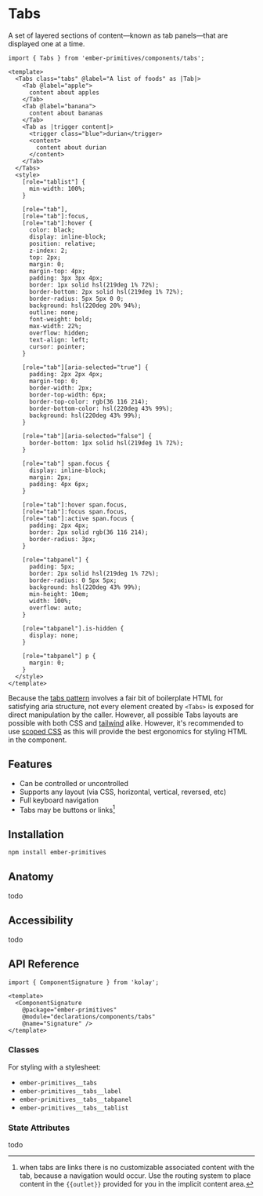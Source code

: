 # Tabs

A set of layered sections of content—known as tab panels—that are displayed one at a time.


<div class="featured-demo">

```gjs live preview no-shadow
import { Tabs } from 'ember-primitives/components/tabs';

<template>
  <Tabs class="tabs" @label="A list of foods" as |Tab|>
    <Tab @label="apple"> 
      content about apples
    </Tab>
    <Tab @label="banana"> 
      content about bananas
    </Tab>
    <Tab as |trigger content|>
      <trigger class="blue">durian</trigger>
      <content>
        content about durian
      </content>
    </Tab>
  </Tabs>
  <style>
    [role="tablist"] {
      min-width: 100%;
    }

    [role="tab"],
    [role="tab"]:focus,
    [role="tab"]:hover {
      color: black;
      display: inline-block;
      position: relative;
      z-index: 2;
      top: 2px;
      margin: 0;
      margin-top: 4px;
      padding: 3px 3px 4px;
      border: 1px solid hsl(219deg 1% 72%);
      border-bottom: 2px solid hsl(219deg 1% 72%);
      border-radius: 5px 5px 0 0;
      background: hsl(220deg 20% 94%);
      outline: none;
      font-weight: bold;
      max-width: 22%;
      overflow: hidden;
      text-align: left;
      cursor: pointer;
    }

    [role="tab"][aria-selected="true"] {
      padding: 2px 2px 4px;
      margin-top: 0;
      border-width: 2px;
      border-top-width: 6px;
      border-top-color: rgb(36 116 214);
      border-bottom-color: hsl(220deg 43% 99%);
      background: hsl(220deg 43% 99%);
    }

    [role="tab"][aria-selected="false"] {
      border-bottom: 1px solid hsl(219deg 1% 72%);
    }

    [role="tab"] span.focus {
      display: inline-block;
      margin: 2px;
      padding: 4px 6px;
    }

    [role="tab"]:hover span.focus,
    [role="tab"]:focus span.focus,
    [role="tab"]:active span.focus {
      padding: 2px 4px;
      border: 2px solid rgb(36 116 214);
      border-radius: 3px;
    }

    [role="tabpanel"] {
      padding: 5px;
      border: 2px solid hsl(219deg 1% 72%);
      border-radius: 0 5px 5px;
      background: hsl(220deg 43% 99%);
      min-height: 10em;
      width: 100%;
      overflow: auto;
    }

    [role="tabpanel"].is-hidden {
      display: none;
    }

    [role="tabpanel"] p {
      margin: 0;
    }
  </style>
</template>
```

</div>


Because the  [tabs pattern](https://www.w3.org/WAI/ARIA/apg/patterns/tabs/examples/tabs-manual/) involves a fair bit of boilerplate HTML for satisfying aria structure, not every element created by `<Tabs>` is exposed for direct manipulation by the caller. However, all possible Tabs layouts are possible with both CSS and [tailwind](https://tailwindcss.com/docs/styling-with-utility-classes#complex-selectors) alike. However, it's recommended to use [scoped CSS](https://github.com/auditboard/ember-scoped-css/) as this will provide the best ergonomics for styling HTML in the component.


## Features

* Can be controlled or uncontrolled 
* Supports any layout (via CSS, horizontal, vertical, reversed, etc) 
* Full keyboard navigation 
* Tabs may be buttons or links[^tab-links]

[^tab-links]: when tabs are links there is no customizable associated content with the tab, because a navigation would occur. Use the routing system to place content in the `{{outlet}}` provided for you in the implicit content area.

## Installation

```bash
npm install ember-primitives
```

## Anatomy

todo

## Accessibility

todo

## API Reference

```gjs live no-shadow
import { ComponentSignature } from 'kolay';

<template>
  <ComponentSignature 
    @package="ember-primitives" 
    @module="declarations/components/tabs" 
    @name="Signature" />
</template>
```

### Classes

For styling with a stylesheet:

- `ember-primitives__tabs`
- `ember-primitives__tabs__label`
- `ember-primitives__tabs__tabpanel`
- `ember-primitives__tabs__tablist`


### State Attributes

todo
